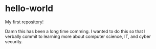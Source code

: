 # hello-world
My first repository!

Damn this has been a long time comming. I wanted to do this so that I verbally commit to learning more about computer science, IT, and cyber security. 
